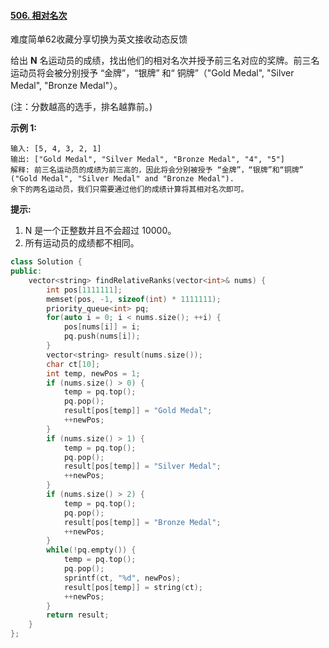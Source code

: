 #### [506. 相对名次](https://leetcode-cn.com/problems/relative-ranks/)

难度简单62收藏分享切换为英文接收动态反馈

给出 **N** 名运动员的成绩，找出他们的相对名次并授予前三名对应的奖牌。前三名运动员将会被分别授予 “金牌”，“银牌” 和“ 铜牌”（"Gold Medal", "Silver Medal", "Bronze Medal"）。

(注：分数越高的选手，排名越靠前。)

**示例 1:**

```
输入: [5, 4, 3, 2, 1]
输出: ["Gold Medal", "Silver Medal", "Bronze Medal", "4", "5"]
解释: 前三名运动员的成绩为前三高的，因此将会分别被授予 “金牌”，“银牌”和“铜牌” ("Gold Medal", "Silver Medal" and "Bronze Medal").
余下的两名运动员，我们只需要通过他们的成绩计算将其相对名次即可。
```

**提示:**

1. N 是一个正整数并且不会超过 10000。
2. 所有运动员的成绩都不相同。



```C++
class Solution {
public:
    vector<string> findRelativeRanks(vector<int>& nums) {
        int pos[1111111];
        memset(pos, -1, sizeof(int) * 1111111);
        priority_queue<int> pq;
        for(auto i = 0; i < nums.size(); ++i) {
            pos[nums[i]] = i;
            pq.push(nums[i]);
        }
        vector<string> result(nums.size());
        char ct[10];
        int temp, newPos = 1;
        if (nums.size() > 0) {
            temp = pq.top();
            pq.pop();
            result[pos[temp]] = "Gold Medal";
            ++newPos;
        }
        if (nums.size() > 1) {
            temp = pq.top();
            pq.pop();
            result[pos[temp]] = "Silver Medal";
            ++newPos;
        }
        if (nums.size() > 2) {
            temp = pq.top();
            pq.pop();
            result[pos[temp]] = "Bronze Medal";
            ++newPos;
        }
        while(!pq.empty()) {
            temp = pq.top();
            pq.pop();
            sprintf(ct, "%d", newPos);
            result[pos[temp]] = string(ct);
            ++newPos;
        }
        return result;
    }
};
```

